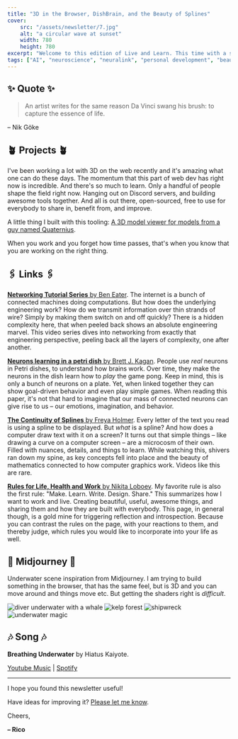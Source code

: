 ```yaml
---
title: "3D in the Browser, DishBrain, and the Beauty of Splines"
cover:
    src: "/assets/newsletter/7.jpg"
    alt: "a circular wave at sunset"
    width: 780
    height: 780
excerpt: "Welcome to this edition of Live and Learn. This time with a set of rules for life, work, and health, a paper on neurons living in a petri dish, a series of low-level networking tutorials, and more. Enjoy."
tags: ["AI", "neuroscience", "neuralink", "personal development", "beauty"]
---
```


## ✨ Quote ✨

> An artist writes for the same reason Da Vinci swang his brush: to capture the essence of life.

– Nik Göke

## 🪴 Projects 🪴

I've been working a lot with 3D on the web recently and it's amazing what one can do these days. The momentum that this part of web dev has right now is incredible. And there's so much to learn. Only a handful of people shape the field right now. Hanging out on Discord servers, and building awesome tools together. And all is out there, open-sourced, free to use for everybody to share in, benefit from, and improve.

A little thing I built with this tooling: [A 3D model viewer for models from a guy named Quaternius](https://quaternius.trebeljahr.com/animals_pack).

When you work and you forget how time passes, that's when you know that you are working on the right thing.

## 🖇️ Links 🖇️

[**Networking Tutorial Series** by Ben Eater](https://youtube.com/playlist?list=PLowKtXNTBypH19whXTVoG3oKSuOcw_XeW). The internet is a bunch of connected machines doing computations. But how does the underlying engineering work? How do we transmit information over thin strands of wire? Simply by making them switch on and off quickly? There is a hidden complexity here, that when peeled back shows an absolute engineering marvel. This video series dives into networking from exactly that engineering perspective, peeling back all the layers of complexity, one after another.

[**Neurons learning in a petri dish** by Brett J. Kagan](https://www.cell.com/neuron/fulltext/S0896-6273%2822%2900806-6). People use *real* neurons in Petri dishes, to understand how brains work. Over time, they make the neurons in the dish learn how to *play* the game pong. Keep in mind, this is only a bunch of neurons on a plate. Yet, when linked together they can show goal-driven behavior and even play simple games. When reading this paper, it's not that hard to imagine that our mass of connected neurons can give rise to us – our emotions, imagination, and behavior.

[**The Continuity of Splines** by Freya Holmer](https://www.youtube.com/watch?v=jvPPXbo87ds). Every letter of the text you read is using a spline to be displayed. But *what* is a spline? And how does a computer draw text with it on a screen? It turns out that simple things – like drawing a curve on a computer screen – are a microcosm of their own. Filled with nuances, details, and things to learn. While watching this, shivers ran down my spine, as key concepts fell into place and the beauty of mathematics connected to how computer graphics work. Videos like this are rare.

[**Rules for Life, Health and Work** by Nikita Loboev](https://wiki.nikiv.dev/focusing/rules). My favorite rule is also the first rule: "Make. Learn. Write. Design. Share." This summarizes how I want to work and live. Creating beautiful, useful, awesome things, and sharing them and how they are built with everybody. This page, in general though, is a gold mine for triggering reflection and introspection. Because you can contrast the rules on the page, with your reactions to them, and thereby judge, which rules you would like to incorporate into your life as well. 

## 🌌 Midjourney 🌌

Underwater scene inspiration from Midjourney. I am trying to build something in the browser, that has the same feel, but is 3D and you can move around and things move etc. But getting the shaders right is *difficult*. 

![diver underwater with a whale](/assets/midjourney/diving-with-whale.jpg)
![kelp forest](/assets/midjourney/kelp-forest.jpg)
![shipwreck](/assets/midjourney/shipwreck.jpg)
![underwater magic](/assets/midjourney/magical-underwater-scene.jpg)

## 🎶 Song 🎶

**Breathing Underwater** by Hiatus Kaiyote.

[Youtube Music](https://music.youtube.com/watch?v=ZsZh0azKrEY) | [Spotify](https://open.spotify.com/track/4UOSM66BYQRD4YbOIkcTO8)

---

I hope you found this newsletter useful! 

Have ideas for improving it? [Please let me know](https://airtable.com/shro1VeyG4lkNXkx2).

Cheers,

**– Rico**